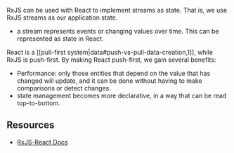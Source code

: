 
RxJS can be used with React to implement streams as state. That is, we use RxJS streams as our application state.
- a stream represents events or changing values over time. This can be represented as state in React. 

React is a [[pull-first system|data#push-vs-pull-data-creation,1]], while RxJS is push-first. By making React push-first, we gain several benefits:
- Performance: only those entities that depend on the value that has changed will update, and it can be done without having to make comparisons or detect changes.
- state management becomes more declarative, in a way that can be read top-to-bottom.

## Resources
- [RxJS-React Docs](https://react-rxjs.org/docs/core-concepts)